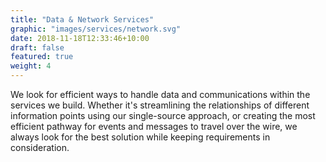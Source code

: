 ```yaml
---
title: "Data & Network Services"
graphic: "images/services/network.svg"
date: 2018-11-18T12:33:46+10:00
draft: false
featured: true
weight: 4
---
```


We look for efficient ways to handle data and communications within the services we build. 
Whether it's streamlining the relationships of different information points using our single-source approach, 
or creating the most efficient pathway for events and messages to travel over the wire, 
we always look for the best solution while keeping requirements in consideration.
